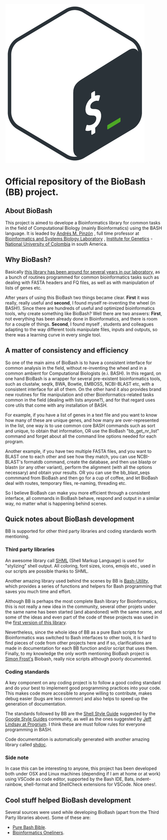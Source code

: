 ![](web/bash_logo.png) 

# Official repository of the BioBash (BB) project.

## About BioBash
This project is aimed to develope a Bioinformatics library for common tasks in the field of Computational Biology (mainly Bioinformatics) using the BASH language.
It is leaded by [Andrés M. Pinzón](https://www.researchgate.net/profile/Andres-Pinzon-13/research) , full time professor at [Bioinformatics and Systems Biology Laboratory](https://gibbslab.github.io/) , [Institute for Genetics](https://genetica.unal.edu.co/)  - [National University of Colombia](http://unal.edu.co/)  in south America. 

## Why BioBash?
Basically [this library has been around for several years in our laboratory](https://github.com/gibbslab/biobash), as a bunch of routines programmed for common bioinformatics tasks such as dealing with FASTA headers and FQ files, as well as with manipulation of lists of genes etc.

After years of using this BioBash two things became clear. **First** it was really, really useful and **second**, I found myself re-inventing the wheel  (in BASH!).
Since there are hundreds of useful and optimized bioinformatics tools, why create something like BioBash? Well there are two answers: **First**, not everything has been already done in Bioinformatics, and there is room for a couple of things. **Second**, I found myself , students and  colleagues adapting to the way different tools manipulate files, inputs and outputs, so there was a learning curve in every single tool.

## A matter of consistency and efficiency
So one of the main aims of BioBash is to have a consistent interface for common analysis in the field, without re-inventing the wheel and in a common ambient for Computational Biologists (e.i. BASH). 
In this regard, on one hand BioBash is a wrapper for several pre-existent bioinformatics tools, such as clustalw, seqtk, BWA, Bowtie, EMBOSS, NCBI-BLAST etc, with a consistent interface for all of them. On the other hand it also provides brand new routines for file manipulation and other Bioinformatics-related tasks common in the field (dealing with lists anyone?), and for that regard uses core utils that come with any installation of BASH.

For example, if you have a list of genes in a text file and you want to know how many of these are unique genes, and how many are over-represented in the list, one way is to use common core BASH commands such as sort and unique, to obtain that information, OR use the BioBash "bb_get_nr_list" command and forget about all the command line options needed for each program.

Another example, if you have two multiple  FASTA files, and you want to BLAST one to each other and see how they match, you can use NCBI-BLAST's formatdb command, create the database, and then use blastp or blastn (or any other variant), perform the alignment (with all the options necessary) and obtain your results. OR you can use the bb_blast_seqs commmand from BioBash and then go for a cup of coffee, and let BioBash deal with routes, temporary files, re-naming, threading  etc.

So I believe BioBash can make you more efficient through a consistent interface, all commands in BioBash behave, respond and output  in a similar way, no matter what is happening behind scenes.

## Quick notes about BioBash development
BB is supported for  other third party libraries  and coding standards worth mentioning.

### Third party libraries
An awesome library call [SHML](https://odb.github.io/shml/) (Shell Markup Language) is used for "stylizing" shell output. All coloring, font sizes, icons, emojis etc., used in our scripts are possible thanks to SHML.

Another amazing library used behind the scenes by BB is [Bash-Utility](https://github.com/labbots/bash-utility), which provides a series of functions and helpers for Bash programming that saves you much time and effort.

Although BB is perhaps the most complete Bash library for Bioinformatics, this is not really a new idea in the community, several other projets under the same name has been started (and abandoned) with the same name, and some of the ideas and even part of the code of these projects was used in the [first version of this library](https://github.com/gibbslab/biobash). 

Nevertheless, since the whole idea of BB as a pure Bash scripts for Bioinformatics was switched to Bash interfaces to other tools, it is hard to find pieces of code from other projects here and if so, clarifications are made in documentation for each BB function and/or script that uses them. Finally, to my knowledge  the only worth mentioning BioBash project is [Simon Frost's](https://github.com/sdwfrost/biobash) Biobash, really nice scripts although poorly documented. 


### Coding standards
A key component on any coding  project is to follow a good coding standard and do your best to implement good programming practices into your code. This makes code more accesible to anyone willing to contribute, makes debug easier (bugs are less common) and also helps to speed up the generation of documentation.

The standards followed by BB are the [Shell Style Guide](https://google.github.io/styleguide/shellguide.html)  suggested by the [Google Style Guides](https://google.github.io/styleguide/) community, as well as the ones suggested by [Jeff Lindsay at Progrium](https://github.com/progrium/bashstyle). I think these are must follow rules for everyone programming in BASH.

Code documentation is automatically generated with another amazing library called [shdoc](https://github.com/reconquest/shdoc).

### Side note
In case this can be interesting to anyone, this project has been developed both under OSX and Linux machines (depending if I am at home or at work) using VSCode as code editor, supported by the Bash IDE, Bats, indent-rainbow, shell-format and ShellCheck extensions for VSCode. Nice ones!.

## Cool stuff helped BioBash development
Several sources were used while developing BioBash (apart from the Third Party libraries above). Some of these are:

* [Pure Bash Bible](https://github.com/dylanaraps/pure-bash-bible).
* [Bioinformatics Oneliners](https://github.com/stephenturner/oneliners).













